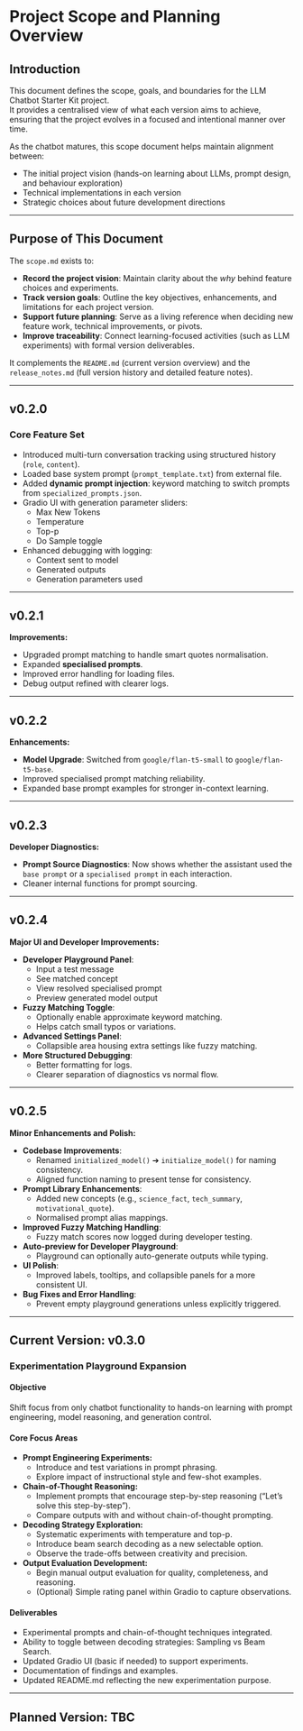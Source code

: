 # Project Scope and Planning Overview

## Introduction

This document defines the scope, goals, and boundaries for the LLM Chatbot Starter Kit project.  
It provides a centralised view of what each version aims to achieve, ensuring that the project evolves in a focused and intentional manner over time.

As the chatbot matures, this scope document helps maintain alignment between:

- The initial project vision (hands-on learning about LLMs, prompt design, and behaviour exploration)
- Technical implementations in each version
- Strategic choices about future development directions

---

## Purpose of This Document

The `scope.md` exists to:

- **Record the project vision**: Maintain clarity about the *why* behind feature choices and experiments.
- **Track version goals**: Outline the key objectives, enhancements, and limitations for each project version.
- **Support future planning**: Serve as a living reference when deciding new feature work, technical improvements, or pivots.
- **Improve traceability**: Connect learning-focused activities (such as LLM experiments) with formal version deliverables.

It complements the `README.md` (current version overview) and the `release_notes.md` (full version history and detailed feature notes).

---

## v0.2.0

### Core Feature Set

- Introduced multi-turn conversation tracking using structured history (`role`, `content`).
- Loaded base system prompt (`prompt_template.txt`) from external file.
- Added **dynamic prompt injection**: keyword matching to switch prompts from `specialized_prompts.json`.
- Gradio UI with generation parameter sliders:
  - Max New Tokens
  - Temperature
  - Top-p
  - Do Sample toggle
- Enhanced debugging with logging:
  - Context sent to model
  - Generated outputs
  - Generation parameters used

---

## v0.2.1

**Improvements:**

- Upgraded prompt matching to handle smart quotes normalisation.
- Expanded **specialised prompts**.
- Improved error handling for loading files.
- Debug output refined with clearer logs.

---

## v0.2.2

**Enhancements:**

- **Model Upgrade**: Switched from `google/flan-t5-small` to `google/flan-t5-base`.
- Improved specialised prompt matching reliability.
- Expanded base prompt examples for stronger in-context learning.

---

## v0.2.3

**Developer Diagnostics:**

- **Prompt Source Diagnostics**: Now shows whether the assistant used the `base prompt` or a `specialised prompt` in each interaction.
- Cleaner internal functions for prompt sourcing.

---

## v0.2.4

**Major UI and Developer Improvements:**

- **Developer Playground Panel**:
  - Input a test message
  - See matched concept
  - View resolved specialised prompt
  - Preview generated model output
- **Fuzzy Matching Toggle**:
  - Optionally enable approximate keyword matching.
  - Helps catch small typos or variations.
- **Advanced Settings Panel**:
  - Collapsible area housing extra settings like fuzzy matching.
- **More Structured Debugging**:
  - Better formatting for logs.
  - Clearer separation of diagnostics vs normal flow.

---

## v0.2.5

**Minor Enhancements and Polish:**

- **Codebase Improvements**:
  - Renamed `initialized_model()` ➔ `initialize_model()` for naming consistency.
  - Aligned function naming to present tense for consistency.
- **Prompt Library Enhancements**:
  - Added new concepts (e.g., `science_fact`, `tech_summary`, `motivational_quote`).
  - Normalised prompt alias mappings.
- **Improved Fuzzy Matching Handling**:
  - Fuzzy match scores now logged during developer testing.
- **Auto-preview for Developer Playground**:
  - Playground can optionally auto-generate outputs while typing.
- **UI Polish**:
  - Improved labels, tooltips, and collapsible panels for a more consistent UI.
- **Bug Fixes and Error Handling**:
  - Prevent empty playground generations unless explicitly triggered.

---

## Current Version: v0.3.0

### Experimentation Playground Expansion

#### Objective

Shift focus from only chatbot functionality to hands-on learning with prompt engineering, model reasoning, and generation control.

#### Core Focus Areas

- **Prompt Engineering Experiments:**
  - Introduce and test variations in prompt phrasing.
  - Explore impact of instructional style and few-shot examples.
- **Chain-of-Thought Reasoning:**
  - Implement prompts that encourage step-by-step reasoning (“Let’s solve this step-by-step”).
  - Compare outputs with and without chain-of-thought prompting.
- **Decoding Strategy Exploration:**
  - Systematic experiments with temperature and top-p.
  - Introduce beam search decoding as a new selectable option.
  - Observe the trade-offs between creativity and precision.
- **Output Evaluation Development:**
  - Begin manual output evaluation for quality, completeness, and reasoning.
  - (Optional) Simple rating panel within Gradio to capture observations.

#### Deliverables

- Experimental prompts and chain-of-thought techniques integrated.
- Ability to toggle between decoding strategies: Sampling vs Beam Search.
- Updated Gradio UI (basic if needed) to support experiments.
- Documentation of findings and examples.
- Updated README.md reflecting the new experimentation purpose.

---

## Planned Version: TBC

